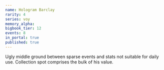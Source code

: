 ```yaml
---
name: Hologram Barclay
rarity: 4
series: voy
memory_alpha:
bigbook_tier: 12
events: 8
in_portal: true
published: true
---
```


 Ugly middle ground between sparse events and stats not suitable for daily use. Collection spot comprises the bulk of his value.
